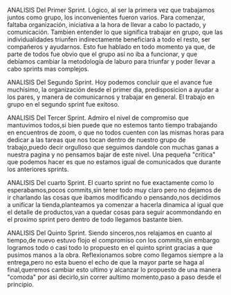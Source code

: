 
ANALISIS Del Primer Sprint.
Lógico, al ser la primera vez que trabajamos juntos como grupo, los inconvenientes fueron varios.
Para comenzar, faltaba organización, iniciativa a la hora de llevar a cabo lo pactado, y comunicación.
Tambien entender lo que significa trabajar en grupo, que las individualidades triunfen indirectamente beneficiará a todo el resto,
ser compañeros y ayudarnos.
Esto fue hablado en todo momento ya que, de parte de todos fue obvio que el grupo así no iba a funcionar, y que debíamos cambiar 
la metodología de laburo para triunfar y poder llevar a cabo sprints mas complejos.

ANALISIS Del Segundo Sprint.
Hoy podemos concluir que el avance fue muchísimo, la organización desde el primer dia, predisposicion a ayudar a los pares, y manera de comunicarnos y trabajar en general.
El trabajo en grupo en el segundo sprint fue exitoso.

ANALISIS Del Tercer Sprint.
Admiro el nivel de compromiso que mantuvimos todos,si bien puede que no estemos tanto tiempo trabajando en encuentros de zoom, o que no todos cuenten con las mismas horas para dedicar a las tareas que nos tocan dentro de nuestro grupo de trabajo,puedo decir orgulloso que seguimos dandole con muchas ganas a nuestra pagina y no pensamos bajar de este nivel.
Una pequeña "critica" que podemos hacer es que no estamos igual de comunicados que durante los anteriores sprints.  

ANALISIS Del cuarto Sprint.
El cuarto sprint no fue exactamente como lo esperabamos,pocos commits,sin tener todo muy claro pero no dejamos de ir charlando las cosas que ibamos modificando o pensando,nos decidimos a unificar la tienda,planteamos ya comenzar a hacerla dinamica al igual que el detalle de productos,van a quedar cosas para seguir acommondando en el proximo sprint pero dentro de todo llegamos bastante bien. 

ANALISIS Del Quinto Sprint.
Siendo sinceros,nos relajamos en cuanto al tiempo,de nuevo estuvo flojo el compromiso con los commits,sin embargo logramos todo o casi todo lo propuesto en el quinto sprint gracias a que pusimos manos a la obra.
Reflexionamos sobre como llegamos siempre a la entrega,pero no esta bueno el echo de que la mayor parte se haga al final,queremos cambiar esto ultimo y alcanzar lo propuesto de una manera "comoda" por asi decirlo,sin correr aultimo momento,paso a paso desde el principio.

